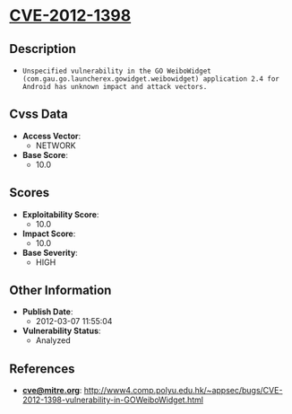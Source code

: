 
# [CVE-2012-1398](http://www4.comp.polyu.edu.hk/~appsec/bugs/CVE-2012-1398-vulnerability-in-GOWeiboWidget.html)

## Description

- `Unspecified vulnerability in the GO WeiboWidget (com.gau.go.launcherex.gowidget.weibowidget) application 2.4 for Android has unknown impact and attack vectors.`

## Cvss Data

- **Access Vector**:
  - NETWORK
- **Base Score**:
  - 10.0

## Scores

- **Exploitability Score**:
  - 10.0
- **Impact Score**:
  - 10.0
- **Base Severity**:
  - HIGH

## Other Information

- **Publish Date**:
  - 2012-03-07 11:55:04
- **Vulnerability Status**:
  - Analyzed

## References

- **cve@mitre.org**: http://www4.comp.polyu.edu.hk/~appsec/bugs/CVE-2012-1398-vulnerability-in-GOWeiboWidget.html
